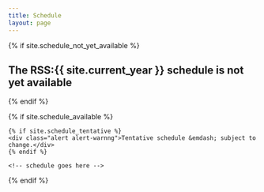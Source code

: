 ```yaml
---
title: Schedule
layout: page
---
```


{% if site.schedule_not_yet_available %}
<h2 class="center">The RSS:{{ site.current_year }} schedule is not yet available</h2>
{% endif %}

{% if site.schedule_available %}

    {% if site.schedule_tentative %}
    <div class="alert alert-warnng">Tentative schedule &emdash; subject to change.</div>
    {% endif %}

    <!-- schedule goes here -->
{% endif %}
